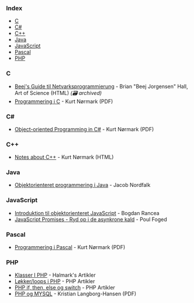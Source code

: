 ### Index

* [C](#c)
* [C#](#csharp)
* [C++](#cpp)
* [Java](#java)
* [JavaScript](#javascript)
* [Pascal](#pascal)
* [PHP](#php)


### C

* [Beej's Guide til Netvarksprogrammierung](https://web.archive.org/web/20190701062226/http://artcreationforever.com/bgnet.html) - Brian "Beej Jorgensen" Hall, Art of Science (HTML) *(:card_file_box: archived)*
* [Programmering i C](http://people.cs.aau.dk/~normark/c-prog-06/pdf/all.pdf) - Kurt Nørmark (PDF)


### C\#

* [Object-oriented Programming in C#](http://people.cs.aau.dk/~normark/oop-csharp/pdf/all.pdf) - Kurt Nørmark (PDF)


### C++

* [Notes about C++](http://people.cs.aau.dk/~normark/ap/index.html) - Kurt Nørmark (HTML)


### Java

* [Objektorienteret programmering i Java](http://javabog.dk) - Jacob Nordfalk


### JavaScript

* [Introduktion til objektorienteret JavaScript](https://ecommerce-platforms.com/da/articles/introduction-to-object-oriented-javascript) - Bogdan Rancea
* [JavaScript Promises - Ryd op i de asynkrone kald](http://qed.dk/poul-foged/2014/02/21/javascript-promises-ryd-op-de-asynkrone-kald/) - Poul Foged


### Pascal

* [Programmering i Pascal](http://people.cs.aau.dk/~normark/all-basis-97.pdf) - Kurt Nørmark (PDF)


### PHP

* [Klasser I PHP](http://halmark.dk/php/classes-in-php.html) - Halmark's Artikler
* [Løkker/loops i PHP](https://www.phpartikler.dk/artikler/loekker.php) - PHP Artikler
* [PHP if, then, else og switch](https://www.phpartikler.dk/artikler/begynder2.php) - PHP Artikler
* [PHP og MYSQL](http://samples.pubhub.dk/9788778531636.pdf) - Kristian Langborg-Hansen (PDF)
